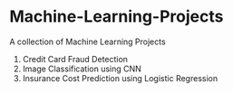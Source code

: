 # Machine-Learning-Projects
A collection of Machine Learning Projects

1. Credit Card Fraud Detection
2. Image Classification using CNN
3. Insurance Cost Prediction using Logistic Regression
